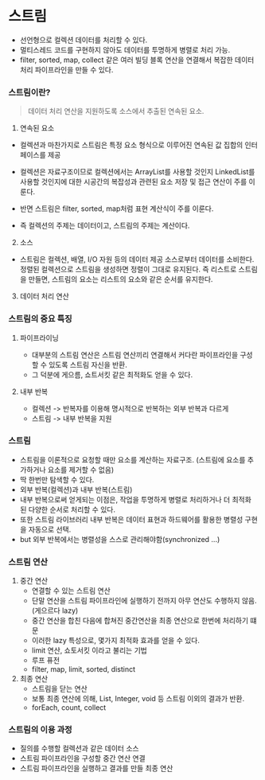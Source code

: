 # 스트림

- 선언형으로 컬렉션 데이터를 처리할 수 있다.
- 멀티스레드 코드를 구현하지 않아도 데이터를 투명하게 병렬로 처리 가능.
- filter, sorted, map, collect 같은 여러 빌딩 블록 연산을 연결해서 복잡한 데이터 처리 파이프라인을 만들 수 있다.

### 스트림이란?

> 데이터 처리 연산을 지원하도록 소스에서 추출된 연속된 요소.

1. 연속된 요소
- 컬렉션과 마찬가지로 스트림은 특정 요소 형식으로 이루어진 연속된 값 집합의 인터페이스를 제공
- 컬렉션은 자료구조이므로 컬렉션에서는 ArrayList를 사용할 것인지 LinkedList를 사용할 것인지에 대한 시공간의 복잡성과 관련된 요소 저장 및 접근 연산이 주를 이룬다.

- 반면 스트림은 filter, sorted, map처럼 표현 계산식이 주를 이룬다.
- 즉 컬렉션의 주제는 데이터이고, 스트림의 주제는 계산이다.

2. 소스
- 스트림은 컬렉션, 배열, I/O 자원 등의 데이터 제공 소스로부터 데이터를 소비한다. 정렬된 컬렉션으로 스트림을 생성하면
정렬이 그대로 유지된다. 즉 리스트로 스트림을 만들면, 스트림의 요소는 리스트의 요소와 같은 순서를 유지한다.
  
3. 데이터 처리 연산

### 스트림의 중요 특징
1. 파이프라이닝
    - 대부분의 스트림 연산은 스트림 연산끼리 연결해서 커다란 파이프라인을 구성할 수 있도록 스트림 자신을 반환.
    - 그 덕분에 게으름, 쇼트서킷 같은 최적화도 얻을 수 있다.

2. 내부 반복
    - 컬렉션 -> 반복자를 이용해 명시적으로 반복하는 외부 반복과 다르게
    - 스트림 -> 내부 반복을 지원

### 스트림
- 스트림을 이론적으로 요청할 때만 요소를 계산하는 자료구조. (스트림에 요소를 추가하거나 요소를 제거할 수 없음)
- 딱 한번만 탐색할 수 있다.
- 외부 반복(컬렉션)과 내부 반복(스트림)
- 내부 반복으로써 얻게되는 이점은, 작업을 투명하게 병렬로 처리하거나 더 최적화 된 다양한 순서로 처리할 수 있다.
- 또한 스트림 라이브러리 내부 반복은 데이터 표현과 하드웨어를 활용한 병렬성 구현을 자동으로 선택.
- but 외부 반복에서는 병렬성을 스스로 관리해야함(synchronized ...)

### 스트림 연산
1. 중간 연산
   - 연결할 수 있는 스트림 연산
    - 단말 연산을 스트림 파이프라인에 실행하기 전까지 아무 연산도 수행하지 않음. (게으르다 lazy)
    - 중간 연산을 합친 다음에 합쳐진 중간연산을 최종 연산으로 한번에 처리하기 떄문
    - 이러한 lazy 특성으로, 몇가지 최적화 효과를 얻을 수 있다.
    - limit 연산, 쇼토서킷 이라고 불리는 기법
    - 루프 퓨전
    - filter, map, limit, sorted, distinct
2. 최종 연산
    - 스트림을 닫는 연산
    - 보통 최종 연산에 의해, List, Integer, void 등 스트림 이외의 결과가 반환.
    - forEach, count, collect
    
### 스트림의 이용 과정
- 질의를 수행할 컬렉션과 같은 데이터 소스
- 스트림 파이프라인을 구성할 중간 연산 연결
- 스트림 파이프라인을 실행하고 결과를 만들 최종 연산
